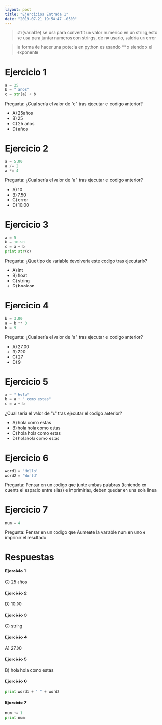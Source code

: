 ```yaml
---
layout: post
title: "Ejercicios Entrada 1"
date: "2019-07-21 19:58:47 -0500"
---
```


> str(variable) se usa para convertit un valor numerico en un string,esto se usa para juntar numeros con strings, de no usarlo, saldría un error

> la forma de hacer una potecia en python es usando ** x siendo x el exponente

# Ejercicio 1
```python
a = 25
b = " años"
c = str(a) + b
```
Pregunta: ¿Cual sería el valor de "c" tras ejecutar el codigo anterior?
* A) 25años
* B) 25
* C) 25 años
* D) años

# Ejercicio 2
```python
a = 5.00
a /= 2
a *= 4
```
Pregunta: ¿Cual sería el valor de "a" tras ejecutar el codigo anterior?
* A) 10
* B) 7.50
* C) error
* D) 10.00

# Ejercicio 3
```python
a = 5
b = 10.50
c = a + b
print str(c)
```
Pregunta: ¿Que tipo de variable devolveria este codigo tras ejecutarlo?
* A) int
* B) float
* C) string
* D) boolean

# Ejercicio 4
```python
b = 3.00
a = b ** 3
b = 9
```
Pregunta: ¿Cual sería el valor de "a" tras ejecutar el codigo anterior?
* A) 27.00
* B) 729
* C) 27
* D) 9
# Ejercicio 5
```python
a = " hola"
b = a + " como estas"
c = a + b
```
¿Cual sería el valor de "c" tras ejecutar el codigo anterior?
* A) hola como estas
* B)  hola hola como estas
* C) hola hola como estas
* D) holahola como estas
# Ejercicio 6
```python
word1 = "Hello"
word2 = "World"
```
Pregunta: Pensar en un codigo que junte ambas palabras (teniendo en cuenta el espacio entre ellas) e imprimirlas, deben quedar en una sola linea

# Ejercicio 7
```python
num = 4
```
Pregunta: Pensar en un codigo que Aumente la variable num en uno e imprimir el resultado

# Respuestas

#### Ejercicio 1

C) 25 años
#### Ejercicio 2

D) 10.00
#### Ejercicio 3

C) string
#### Ejercicio 4

A)  27.00
#### Ejercicio 5

B)  hola hola como estas
#### Ejercicio 6
```python
print word1 + " " + word2
```
#### Ejercicio 7
```python
num += 1
print num
```
